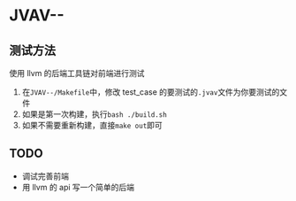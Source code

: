 # JVAV--

## 测试方法

使用 llvm 的后端工具链对前端进行测试

1. 在`JVAV--/Makefile`中，修改 test_case 的要测试的`.jvav`文件为你要测试的文件
2. 如果是第一次构建，执行`bash ./build.sh`
3. 如果不需要重新构建，直接`make out`即可

## TODO

* 调试完善前端
* 用 llvm 的 api 写一个简单的后端